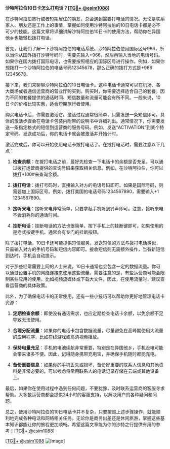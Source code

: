 **沙特阿拉伯10日卡怎么打电话？[[TG💪+ @esim1088](https://t.me/s/esim1088)]**

在沙特阿拉伯旅行或者短期居住的朋友，总会遇到需要打电话的情况。无论是联系家人、朋友还是工作上的事情，掌握如何使用沙特阿拉伯的10日电话卡都是必不可少的技能。这篇文章将详细讲解沙特阿拉伯10日卡的使用方法，帮助你在异国他乡也能轻松拨打电话。

首先，让我们了解一下沙特阿拉伯的电话系统。沙特阿拉伯使用国际区号966，所以当你从国外拨打沙特号码时，需要先输入+966，然后再输入当地的电话号码。如果你在国内拨打国际电话，也需要按照相应的国际区号进行操作。例如，如果你想拨打一个沙特阿拉伯的电话号码12345678，那么正确的拨打方式是+966 12345678。

接下来，我们来聊聊沙特阿拉伯的10日电话卡。这种电话卡通常可以在机场、各大商场或者通信运营商的营业厅购买到。购买时，你需要选择适合自己的套餐，因为不同的套餐提供的通话时间、短信数量和流量可能会有所不同。一般来说，10日卡的价格比较实惠，适合短期旅行者使用。

购买电话卡后，你需要激活它。激活过程通常很简单，只需发送一条短信即可。具体的激活步骤会在电话卡包装内附带的说明书中详细列出。通常情况下，你需要发送一条指定格式的短信到运营商的服务号码。例如，发送“ACTIVATION”到某个特定号码。发送成功后，你的电话卡就会被激活并开始计时。

激活完成后，你可以开始使用电话卡拨打电话了。在拨打电话时，需要注意以下几点：

1. **检查余额**：在拨打电话之前，最好先检查一下电话卡的余额是否充足。可以通过拨打运营商提供的查询号码来获取相关信息。例如，在沙特阿拉伯，你可以拨打*100#来查询余额。

2. **拨打电话**：拨打号码时，直接输入对方的电话号码即可。如果是国际号码，则需要加上国际区号。例如，拨打美国的电话号码1234567890，需要输入+1 1234567890。

3. **接听来电**：接听来电非常简单，只要拿起手机听到铃声即可。注意，接听来电不会消耗你的通话时间。

4. **挂断电话**：挂断电话的方法也很简单，按下手机上的挂断键即可。如果使用的是老式按键手机，通常会有专门的挂断按钮。

除了拨打电话，10日卡还可能提供短信服务。发送短信的方法与拨打电话类似，只需输入对方的手机号码和短信内容即可。接收短信则无需额外操作，当有新短信到达时，手机会自动提示。

对于那些经常需要上网的人士来说，10日卡通常也会包含一定的数据流量。你可以通过设置手机的网络连接来使用这些流量。需要注意的是，有些运营商可能会限制某些应用的使用，比如视频流媒体或下载大文件。因此，在使用流量时，建议查看运营商的具体政策。

此外，为了确保电话卡的正常使用，还有一些小技巧可以帮助你更好地管理电话卡资源：

1. **定期检查余额**：即使没有通话需求，也应定期检查电话卡余额，以免余额不足导致无法使用。

2. **合理分配流量**：如果你的电话卡包含数据流量，尽量避免在高峰期使用大流量的应用程序，比如在线游戏或高清视频播放。

3. **保持电量充足**：手机的电池续航非常重要，特别是在异国他乡，手机没电可能会带来诸多不便。因此，记得随身携带充电宝，并确保手机随时都能充电。

4. **备份重要信息**：如果你的手机丢失或损坏，备份好重要的联系人信息和其他资料是非常必要的。可以考虑将常用联系人的电话记录存储在云端或其他设备上。

最后，如果你在使用过程中遇到任何问题，不要犹豫，及时联系运营商的客服寻求帮助。大多数运营商都会提供24小时的客服支持，以解决用户的各种疑问和问题。

总之，使用沙特阿拉伯的10日电话卡并不复杂，只要按照上述步骤操作，就能顺利地完成各种电话和网络相关任务。无论你是商务出差还是休闲旅游，掌握这些基本知识都能让你的旅程更加顺畅。希望这篇文章能为你的沙特之行提供有用的参考！[[TG💪+ @esim1088](https://t.me/s/esim1088)]

[[TG💪+ @esim1088](https://t.me/s/esim1088) ![Image](https://i.postimg.cc/4NQfJmqS/Snipaste-2025-05-13-00-14-12.png)]